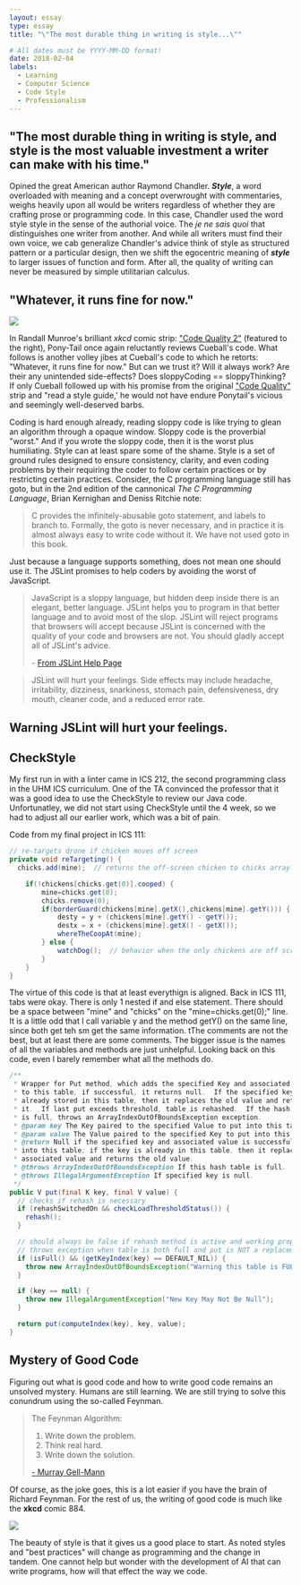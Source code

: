 ```yaml
---
layout: essay
type: essay
title: "\"The most durable thing in writing is style...\""

# All dates must be YYYY-MM-DD format!
date: 2018-02-04
labels:
  - Learning
  - Computer Science
  - Code Style
  - Professionalism
---
```


## \"The most durable thing in writing is style, and style is the most valuable investment a writer can make with his time.\" 

Opined the great American author Raymond Chandler.  _**Style**_, a word overloaded with meaning and a concept overwrought with commentaries, weighs heavily upon all would be writers regardless of whether they are crafting prose or programming code.  In this case, Chandler used the word style style in the sense of the authorial voice.  The _je ne sais quoi_ that distinguishes one writer from another.  And while all writers must find their own voice, we cab generalize Chandler's advice think of style as structured pattern or a particular design, then we shift the egocentric meaning of _**style**_ to larger issues of function and form.  After all, the quality of writing can never be measured by simple utilitarian calculus.  


## \"Whatever, it runs fine for now.\"

[<img class="ui medium right floated rounded image" src="https://imgs.xkcd.com/comics/code_quality_2_2x.png">](https://xkcd.com/1695/)

In Randall Munroe's brilliant _xkcd_ comic strip: ["Code Quality 2"](https://xkcd.com/1695/) (featured to the right), Pony-Tail once again reluctantly reviews Cueball's code.  What follows is another volley jibes at Cueball's code to which he  retorts:  "Whatever, it runs fine for now."  But can we trust it?  Will it always work?  Are their any unintended side-effects?  Does sloppyCoding == sloppyThinking?  If only Cueball followed up with his promise from the original ["Code Quality"](https://xkcd.com/1513/) strip and "read a style guide,' he would not have endure Ponytail's vicious and seemingly well-deserved barbs.

Coding is hard enough already, reading sloppy code is like trying to glean an algorithm through a opaque window.  Sloppy code is the proverbial "worst."  And if you wrote the sloppy code, then it is the worst plus humiliating.  Style can at least spare some of the shame.  Style is a set of ground rules designed to ensure consistency, clarity, and even coding problems by their requiring the coder to follow certain practices or by restricting certain practices.    Consider, the C programming language still has goto, but in the 2nd edition of the cannonical _The C Programming Language_, Brian Kernighan and Deniss Ritchie note:

>C provides the infinitely-abusable goto statement, and labels to branch to.  Formally, the goto is never necessary, and in practice it is almost always easy to write code without it.  We have not used goto in this book.

Just because a language supports something, does not mean one should use it.  The JSLint promises to help coders by avoiding the worst of JavaScript.

>JavaScript is a sloppy language, but hidden deep inside there is an elegant, better language. JSLint helps you to program in that better language and to avoid most of the slop. JSLint will reject programs that browsers will accept because JSLint is concerned with the quality of your code and browsers are not. You should gladly accept all of JSLint's advice.
>
> \- [From JSLint Help Page](http://www.jslint.com/help.html)




>JSLint will hurt your feelings. Side effects may include headache, irritability, dizziness, snarkiness, stomach pain, defensiveness, dry mouth, cleaner code, and a reduced error rate.



## Warning JSLint will hurt your feelings.



## CheckStyle

My first run in with a linter came in ICS 212, the second programming class in the UHM ICS curriculum.  One of the TA convinced the professor that it was a good idea to use the CheckStyle to review our Java code.  Unfortunatley, we did not start using CheckStyle until the 4 week, so we had to adjust all our earlier work, which was a bit of pain.

Code from my final project in ICS 111:

```java
// re-targets drone if chicken moves off screen
private void reTargeting() {
  chicks.add(mine);  // returns the off-screen chicken to chicks arraylist

	if(!chickens[chicks.get(0)].cooped) {
		mine=chicks.get(0);
		chicks.remove(0);
		if(borderGuard(chickens[mine].getX(),chickens[mine].getY())) {
			desty = y + (chickens[mine].getY() - getY());
			destx = x + (chickens[mine].getX() - getX());
			whereTheCoopAt(mine);
		} else {
			watchDog();  // behavior when the only chickens are off screen
		}
	}	
}
```

The virtue of this code is that at least everythign is aligned.  Back in ICS 111, tabs were okay.  There is only 1 nested if and else statement.  There should be a space between "mine" and "chicks" on the "mine=chicks.get(0);" line.  It is a little odd that I call variable y and the method getY() on the same line, since both get teh sm get the same information.  tThe comments are not the best, but at least there are some comments.  The bigger issue is the names of all the variables and methods are just unhelpful.  Looking back on this code, even I barely remember what all the methods do.  


```java
/**
 * Wrapper for Put method, which adds the specified Key and associated Value 
 * to this table, if successful, it returns null.  If the specified key is 
 * already stored in this table, then it replaces the old value and returns 
 * it.  If last put exceeds threshold, table is rehashed.  If the hash table
 * is full, throws an ArrayIndexOutOfBoundsException exception.
 * @param key The Key paired to the specified Value to put into this table.
 * @param value The Value paired to the specified Key to put into this table.
 * @return Null if the specified key and associated value is successfully put
 * into this table; if the key is already in this table, then it replaces the
 * associated value and returns the old value.
 * @throws ArrayIndexOutOfBoundsException If this hash table is full.
 * @throws IllegalArgumentException If specified key is null.
 */
public V put(final K key, final V value) {
  // checks if rehash is necessary
  if (rehashSwitchedOn && checkLoadThresholdStatus()) {
    rehash();
  }

  // should always be false if rehash method is active and working properly
  // throws exception when table is both full and put is NOT a replacement
  if (isFull() && (getKeyIndex(key) == DEFAULT_NIL)) {
    throw new ArrayIndexOutOfBoundsException("Warning this table is FULL!");
  }

  if (key == null) {
    throw new IllegalArgumentException("New Key May Not Be Null");
  }

  return put(computeIndex(key), key, value);
}
```

## Mystery of Good Code

Figuring out what is good code and how to write good code remains an unsolved mystery.  Humans are still learning.  We are still trying to solve this conundrum using the so-called Feynman.

>The Feynman Algorithm:
>
>    1. Write down the problem.
>    2. Think real hard.
>    3. Write down the solution.
>
> [- Murray Gell-Mann](http://wiki.c2.com/?FeynmanAlgorithm) 

Of course, as the joke goes, this is a lot easier if you have the brain of Richard Feynman.  For the rest of us, the writing of good code is much like the **xkcd** comic 884.

[<img class="ui large right floated rounded image" src="https://imgs.xkcd.com/comics/good_code.png">](https://xkcd.com/844/)

The beauty of style is that it gives us a good place to start.  As noted styles and "best practices" will change as programming and the change in tandem.  One cannot help but wonder with the development of AI that can write programs, how will that effect the way we code.
